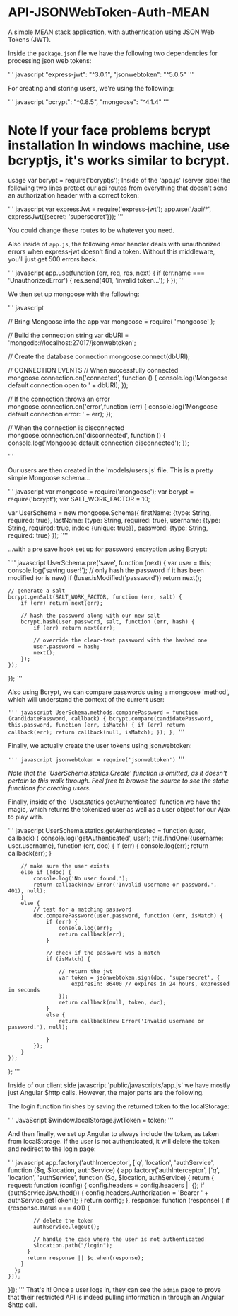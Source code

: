 # API-JSONWebToken-Auth-MEAN
A simple MEAN stack application, with authentication using JSON Web Tokens (JWT).

Inside the `package.json` file we have the following two dependencies for processing json web tokens:

''' javascript
  "express-jwt": "^3.0.1",
  "jsonwebtoken": "^5.0.5"
'''

For creating and storing users, we're using the following:

''' javascript
  "bcrypt": "^0.8.5",
  "mongoose": "^4.1.4"
'''
# Note If your face problems bcrypt installation In windows machine, use bcryptjs, it's works similar to bcrypt.
usage var bcrypt = require('bcryptjs');
Inside of the 'app.js' (server side) the following two lines protect our api routes from everything that doesn't send an authorization header with a correct token:

''' javascript
  var expressJwt = require('express-jwt');
  app.use('/api/*', expressJwt({secret: 'supersecret'}));
'''

You could change these routes to be whatever you need.

Also inside of `app.js`, the following error handler deals with unauthorized errors when express-jwt doesn't find a token. Without this middleware, you'll just get 500 errors back.

''' javascript
app.use(function (err, req, res, next) {
    if (err.name === 'UnauthorizedError') {
        res.send(401, 'invalid token...');
    }
});
`''

We then set up mongoose with the following:

''' javascript

// Bring Mongoose into the app
var mongoose = require( 'mongoose' );

// Build the connection string
var dbURI = 'mongodb://localhost:27017/jsonwebtoken';

// Create the database connection
mongoose.connect(dbURI);

// CONNECTION EVENTS
// When successfully connected
mongoose.connection.on('connected', function () {
    console.log('Mongoose default connection open to ' + dbURI);
});

// If the connection throws an error
mongoose.connection.on('error',function (err) {
    console.log('Mongoose default connection error: ' + err);
});

// When the connection is disconnected
mongoose.connection.on('disconnected', function () {
    console.log('Mongoose default connection disconnected');
});

'''

Our users are then created in the 'models/users.js' file. This is a pretty simple Mongoose schema...

''' javascript
var mongoose = require('mongoose');
var bcrypt = require('bcrypt');
var SALT_WORK_FACTOR = 10;
    
var UserSchema = new mongoose.Schema({
    firstName: {type: String, required: true},
    lastName: {type: String, required: true},
    username: {type: String, required: true, index: {unique: true}},
    password: {type: String, required: true}
});
`'''

...with a pre save hook set up for password encryption using Bcrypt: 

`''' javascript
UserSchema.pre('save', function (next) {
    var user = this;
    console.log('saving user!');
    // only hash the password if it has been modified (or is new)
    if (!user.isModified('password')) return next();

    // generate a salt
    bcrypt.genSalt(SALT_WORK_FACTOR, function (err, salt) {
        if (err) return next(err);

        // hash the password along with our new salt
        bcrypt.hash(user.password, salt, function (err, hash) {
            if (err) return next(err);

            // override the clear-text password with the hashed one
            user.password = hash;
            next();
        });
    });
});
`''

Also using Bcrypt, we can compare passwords using a mongoose 'method', which will understand the context of the current user:

``''' javascript
UserSchema.methods.comparePassword = function (candidatePassword, callback) {
    bcrypt.compare(candidatePassword, this.password, function (err, isMatch) {
        if (err) return callback(err);
        return callback(null, isMatch);
    });
};
``'''

Finally, we actually create the user tokens using jsonwebtoken:

``''' javascript
jsonwebtoken = require('jsonwebtoken')
``'''

*Note that the 'UserSchema.statics.Create' function is omitted, as it doesn't pertain to this walk through. Feel free to browse the source to see the static functions for creating users.*

Finally, inside of the 'User.statics.getAuthenticated' function we have the magic, which returns the tokenized user as well as a user object for our Ajax to play with.

''' javascript
UserSchema.statics.getAuthenticated = function (user, callback) {
    console.log('getAuthenticated', user);
    this.findOne({username: user.username}, function (err, doc) {
        if (err) {
            console.log(err);
            return callback(err);
        }

        // make sure the user exists
        else if (!doc) {
            console.log('No user found,');
            return callback(new Error('Invalid username or password.', 401), null);
        }
        else {
            // test for a matching password
            doc.comparePassword(user.password, function (err, isMatch) {
                if (err) {
                    console.log(err);
                    return callback(err);
                }

                // check if the password was a match
                if (isMatch) {

                    // return the jwt
                    var token = jsonwebtoken.sign(doc, 'supersecret', {
                        expiresIn: 86400 // expires in 24 hours, expressed in seconds
                    });
                    return callback(null, token, doc);
                }
                else {
                    return callback(new Error('Invalid username or password.'), null);

                }
            });
        }
    });
};
'''

Inside of our client side javascript 'public/javascripts/app.js' we have mostly just Angular $http calls. However, the major parts are the following.

The login function finishes by saving the returned token to the localStorage: 

''' JavaScript
$window.localStorage.jwtToken = token;
'''

And then finally, we set up Angular to always include the token, as taken from localStorage. If the user is not authenticated, it will delete the token and redirect to the login page:

''' javascript
app.factory('authInterceptor', ['$q', '$location', 'authService', function ($q, $location, authService) {
    app.factory('authInterceptor', ['$q', '$location', 'authService', function ($q, $location, authService) {
      return {
        request: function (config) {
          config.headers = config.headers || {};
          if (authService.isAuthed()) {
            config.headers.Authorization = 'Bearer ' + authService.getToken();
          }
          return config;
        },
        response: function (response) {
          if (response.status === 401) {
    
            // delete the token
            authService.logout();
        
            // handle the case where the user is not authenticated
            $location.path("/login");
          }
          return response || $q.when(response);
        }
      };
    }]);
}]);
'''
That's it! Once a user logs in, they can see the `admin` page to prove that their restricted API is indeed pulling information in through an Angular $http call. 


